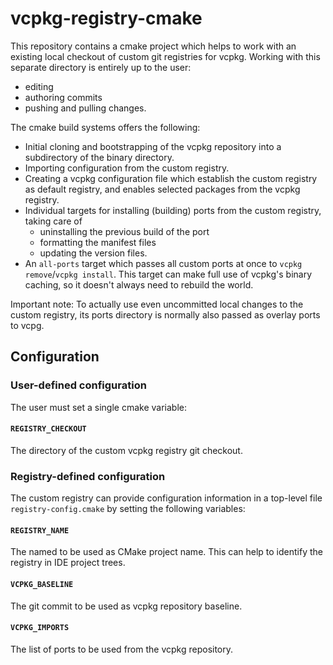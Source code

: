 # vcpkg-registry-cmake

This repository contains a cmake project which helps to work with an
existing local checkout of custom git registries for vcpkg. Working with
this separate directory is entirely up to the user:
- editing
- authoring commits
- pushing and pulling changes.

The cmake build systems offers the following:
- Initial cloning and bootstrapping of the vcpkg repository into a
  subdirectory of the binary directory.
- Importing configuration from the custom registry.
- Creating a vcpkg configuration file which establish the custom registry
  as default registry, and enables selected packages from the vcpkg registry.
- Individual targets for installing (building) ports from the custom registry,
  taking care of
  - uninstalling the previous build of the port
  - formatting the manifest files
  - updating the version files.
- An `all-ports` target which passes all custom ports at once to
  `vcpkg remove`/`vcpkg install`. This target can make full use of 
  vcpkg's binary caching, so it doesn't always need to rebuild the world.

Important note: 
To actually use even uncommitted local changes to the custom registry,
its ports directory is normally also passed as overlay ports to vcpg.


## Configuration

### User-defined configuration

The user must set a single cmake variable:

#### `REGISTRY_CHECKOUT`
The directory of the custom vcpkg registry git checkout.


### Registry-defined configuration

The custom registry can provide configuration information in a top-level
file `registry-config.cmake` by setting the following variables:

#### `REGISTRY_NAME`
The named to be used as CMake project name.
This can help to identify the registry in IDE project trees.

#### `VCPKG_BASELINE`
The git commit to be used as vcpkg repository baseline.

#### `VCPKG_IMPORTS`
The list of ports to be used from the vcpkg repository.
